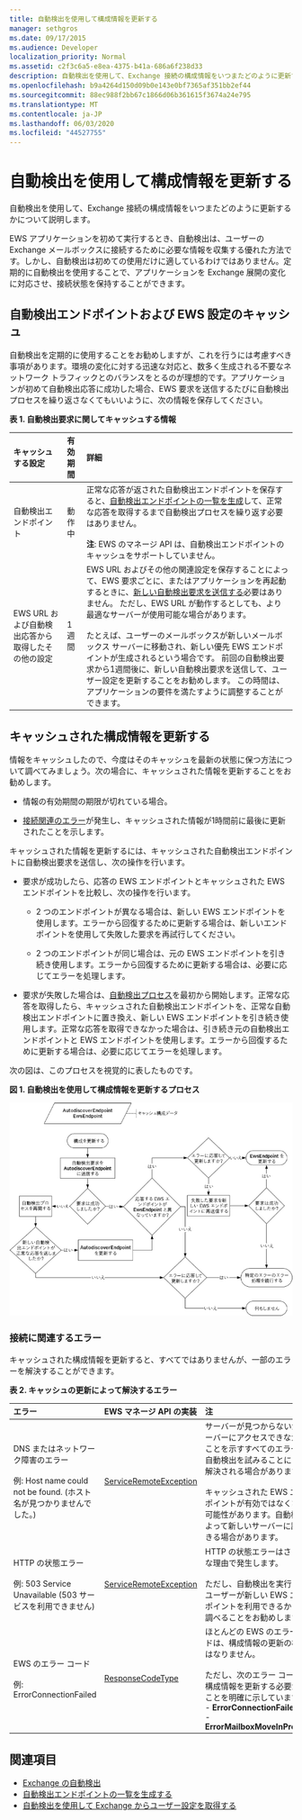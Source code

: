```yaml
---
title: 自動検出を使用して構成情報を更新する
manager: sethgros
ms.date: 09/17/2015
ms.audience: Developer
localization_priority: Normal
ms.assetid: c2f3c6a5-e8ea-4375-b41a-686a6f238d33
description: 自動検出を使用して、Exchange 接続の構成情報をいつまたどのように更新するかについて説明します。
ms.openlocfilehash: b9a4264d150d09b0e143e0bf7365af351bb2ef44
ms.sourcegitcommit: 88ec988f2bb67c1866d06b361615f3674a24e795
ms.translationtype: MT
ms.contentlocale: ja-JP
ms.lasthandoff: 06/03/2020
ms.locfileid: "44527755"
---
```

# <a name="refresh-configuration-information-by-using-autodiscover"></a>自動検出を使用して構成情報を更新する

自動検出を使用して、Exchange 接続の構成情報をいつまたどのように更新するかについて説明します。
  
EWS アプリケーションを初めて実行するとき、自動検出は、ユーザーの Exchange メールボックスに接続するために必要な情報を収集する優れた方法です。しかし、自動検出は初めての使用だけに適しているわけではありません。定期的に自動検出を使用することで、アプリケーションを Exchange 展開の変化に対応させ、接続状態を保持することができます。
  
## <a name="cache-autodiscover-endpoint-and-ews-settings"></a>自動検出エンドポイントおよび EWS 設定のキャッシュ
<a name="bk_CacheSettings"> </a>

自動検出を定期的に使用することをお勧めしますが、これを行うには考慮すべき事項があります。環境の変化に対する迅速な対応と、数多く生成される不要なネットワーク トラフィックとのバランスをとるのが理想的です。アプリケーションが初めて自動検出応答に成功した場合、EWS 要求を送信するたびに自動検出プロセスを繰り返さなくてもいいように、次の情報を保存してください。
  
**表 1. 自動検出要求に関してキャッシュする情報**

|**キャッシュする設定**|**有効期間**|**詳細**|
|:-----|:-----|:-----|
|自動検出エンドポイント  <br/> |動作中  <br/> |正常な応答が返された自動検出エンドポイントを保存すると、[自動検出エンドポイントの一覧を生成](how-to-generate-a-list-of-autodiscover-endpoints.md)して、正常な応答を取得するまで自動検出プロセスを繰り返す必要はありません。<br/><br/> **注**: EWS のマネージ API は、自動検出エンドポイントのキャッシュをサポートしていません。           |
|EWS URL および自動検出応答から取得したその他の設定  <br/> |1週間  <br/> |EWS URL およびその他の関連設定を保存することによって、EWS 要求ごとに、またはアプリケーションを再起動するときに、[新しい自動検出要求を送信する](how-to-get-user-settings-from-exchange-by-using-autodiscover.md)必要はありません。 ただし、EWS URL が動作するとしても、より最適なサーバーが使用可能な場合があります。<br/><br/> たとえば、ユーザーのメールボックスが新しいメールボックス サーバーに移動され、新しい優先 EWS エンドポイントが生成されるという場合です。 前回の自動検出要求から1週間後に、新しい自動検出要求を送信して、ユーザー設定を更新することをお勧めします。 この時間は、アプリケーションの要件を満たすように調整することができます。  <br/> |
   
## <a name="refresh-cached-configuration-information"></a>キャッシュされた構成情報を更新する
<a name="bk_RefreshConfig"> </a>

情報をキャッシュしたので、今度はそのキャッシュを最新の状態に保つ方法について調べてみましょう。次の場合に、キャッシュされた情報を更新することをお勧めします。
  
- 情報の有効期間の期限が切れている場合。
    
- [接続関連のエラー](#bk_ConnectionErrors)が発生し、キャッシュされた情報が1時間前に最後に更新されたことを示します。
    
キャッシュされた情報を更新するには、キャッシュされた自動検出エンドポイントに自動検出要求を送信し、次の操作を行います。
  
- 要求が成功したら、応答の EWS エンドポイントとキャッシュされた EWS エンドポイントを比較し、次の操作を行います。
    
  - 2 つのエンドポイントが異なる場合は、新しい EWS エンドポイントを使用します。エラーから回復するために更新する場合は、新しいエンドポイントを使用して失敗した要求を再試行してください。
    
  - 2 つのエンドポイントが同じ場合は、元の EWS エンドポイントを引き続き使用します。エラーから回復するために更新する場合は、必要に応じてエラーを処理します。
    
- 要求が失敗した場合は、[自動検出プロセス](autodiscover-for-exchange.md)を最初から開始します。正常な応答を取得したら、キャッシュされた自動検出エンドポイントを、正常な自動検出エンドポイントに置き換え、新しい EWS エンドポイントを引き続き使用します。正常な応答を取得できなかった場合は、引き続き元の自動検出エンドポイントと EWS エンドポイントを使用します。エラーから回復するために更新する場合は、必要に応じてエラーを処理します。 
    
次の図は、このプロセスを視覚的に表したものです。
  
**図 1. 自動検出を使用して構成情報を更新するプロセス**

![模式図は自動検出が構成情報を更新する方法を示しています。](media/Ex15_Autodiscover_Refresh_Flowchart.png)
  
### <a name="connection-related-errors"></a>接続に関連するエラー
<a name="bk_ConnectionErrors"> </a>

キャッシュされた構成情報を更新すると、すべてではありませんが、一部のエラーを解決することができます。 
  
**表 2. キャッシュの更新によって解決するエラー**

|**エラー**|**EWS マネージ API の実装**|**注**|
|:-----|:-----|:-----|
|DNS またはネットワーク障害のエラー<br/><br/> 例: Host name could not be found. (ホスト名が見つかりませんでした。)  <br/> |[ServiceRemoteException](https://docs.microsoft.com/dotnet/api/microsoft.exchange.webservices.data.serviceremoteexception?view=exchange-ews-api) <br/> |サーバーが見つからないか、サーバーにアクセスできなかったことを示すすべてのエラーは、自動検出を試みることによって解決される場合があります。 <br/><br/> キャッシュされた EWS エンドポイントが有効ではなくなった可能性があります。自動検出によって新しいサーバーに誘導できる場合があります。  <br/> |
|HTTP の状態エラー<br/><br/> 例: 503 Service Unavailable (503 サービスを利用できません)  <br/> |[ServiceRemoteException](https://docs.microsoft.com/dotnet/api/microsoft.exchange.webservices.data.serviceremoteexception?view=exchange-ews-api) <br/> |HTTP の状態エラーはさまざまな理由で発生します。<br/><br/> ただし、自動検出を実行して、ユーザーが新しい EWS エンドポイントを利用できるかどうか調べることをお勧めします。  <br/> |
|EWS のエラー コード <br/><br/> 例: ErrorConnectionFailed <br/> |[ResponseCodeType](../web-service-reference/responsecode.md) <br/> | ほとんどの EWS のエラー コードは、構成情報の更新の根拠にはなりません。<br/><br/> ただし、次のエラー コードは、構成情報を更新する必要があることを明確に示しています。<br/>- **ErrorConnectionFailed** <br/>- **ErrorMailboxMoveInProgress** <br/> |
   
## <a name="see-also"></a>関連項目

- [Exchange の自動検出](autodiscover-for-exchange.md)  
- [自動検出エンドポイントの一覧を生成する](how-to-generate-a-list-of-autodiscover-endpoints.md)   
- [自動検出を使用して Exchange からユーザー設定を取得する](how-to-get-user-settings-from-exchange-by-using-autodiscover.md)
    

